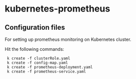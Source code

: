 # kubernetes-prometheus
## Configuration files 
For setting up prometheus monitoring on Kubernetes cluster.

Hit the following commands: 
```shell script
 k create -f clusterRole.yaml
 k create -f config-map.yaml
 k create -f prometheus-deployment.yaml
 k create -f prometheus-service.yaml
```
